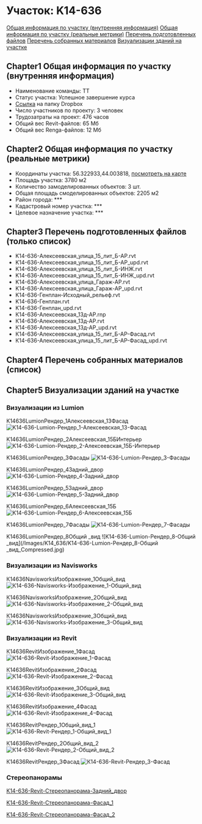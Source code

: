 # Участок: K14-636

[Общая информация по участку (внутренняя информация)](#Chapter1)
[Общая информация по участку (реальные метрики)](#Chapter2)
[Перечень подготовленных файлов](#Chapter3)
[Перечень собранных материалов](#Chapter4)
[Визуализации зданий на участке](#Chapter5)

## <a id="test">Chapter1</a> Общая информация по участку (внутренняя информация)
+ Наименование команды: ТТ
+ Статус участка: Успешное завершение курса
+ [Ссылка](https://www.dropbox.com/sh/wvvgv1nw1iqred9/AADNnYnCK2NDDXIf0owkoS-Oa/K14_636?dl=0) на папку Dropbox
+ Число участников по проекту: 3 человек
+ Трудозатраты на проект: 476 часов
+ Общий вес Revit-файлов: 65 Мб
+ Общий вес Renga-файлов: 12 Мб
## <a id="test">Chapter2</a> Общая информация по участку (реальные метрики)
+ Координаты участка: 56.322933,44.003818, [посмотреть на карте](yandex.ru/maps/47/nizhny-novgorod/?ll=56.322933%2C44.003818&z=19)
+ Площадь участка: 3780 м2
+ Количество замоделированных объектов: 3 шт.
+ Общая площадь смоделированных объектов: 2205 м2
+ Район города: *** 
+ Кадастровый номер участка: *** 
+ Целевое назначение участка: *** 
## <a id="test">Chapter3</a> Перечень подготовленных файлов (только список)
+ K14-636-Алексеевская_улица_15_лит_Б-АР.rvt
+ K14-636-Алексеевская_улица_15_лит_Б-АР_upd.rvt
+ K14-636-Алексеевская_улица_15_лит_Б-ИНЖ.rvt
+ K14-636-Алексеевская_улица_15_лит_Б-ИНЖ_upd.rvt
+ K14-636-Алексеевская_улица_Гараж-АР.rvt
+ K14-636-Алексеевская_улица_Гараж-АР_upd.rvt
+ K14-636-Генплан-Исходный_рельеф.rvt
+ K14-636-Генплан.rvt
+ K14-636-Генплан_upd.rvt
+ К14-636-Алексеевская_13д-АР.rnp
+ К14-636-Алексеевская_13д-АР.rvt
+ К14-636-Алексеевская_13д-АР_upd.rvt
+ К14-636-Алексеевская_улица_15_лит_Б-АР-Фасад.rvt
+ К14-636-Алексеевская_улица_15_лит_Б-АР-Фасад_upd.rvt
## <a id="test">Chapter4</a> Перечень собранных материалов (список)
## <a id="test">Chapter5</a> Визуализации зданий на участке
### Визуализации из Lumion
K14636LumionРендер_1Алексеевская_13Фасад
![K14-636-Lumion-Рендер_1-Алексеевская_13-Фасад](/Images/K14_636/K14-636-Lumion-Рендер_1-Алексеевская_13-Фасад_Compressed.jpg)

K14636LumionРендер_2Алексеевская_15БИнтерьер
![K14-636-Lumion-Рендер_2-Алексеевская_15Б-Интерьер](/Images/K14_636/K14-636-Lumion-Рендер_2-Алексеевская_15Б-Интерьер_Compressed.jpg)

K14636LumionРендер_3Фасады
![K14-636-Lumion-Рендер_3-Фасады](/Images/K14_636/K14-636-Lumion-Рендер_3-Фасады_Compressed.jpg)

K14636LumionРендер_4Задний_двор
![K14-636-Lumion-Рендер_4-Задний_двор](/Images/K14_636/K14-636-Lumion-Рендер_4-Задний_двор_Compressed.jpg)

K14636LumionРендер_5Задний_двор
![K14-636-Lumion-Рендер_5-Задний_двор](/Images/K14_636/K14-636-Lumion-Рендер_5-Задний_двор_Compressed.jpg)

K14636LumionРендер_6Алексеевская_15Б
![K14-636-Lumion-Рендер_6-Алексеевская_15Б](/Images/K14_636/K14-636-Lumion-Рендер_6-Алексеевская_15Б_Compressed.jpg)

K14636LumionРендер_7Фасады
![K14-636-Lumion-Рендер_7-Фасады](/Images/K14_636/K14-636-Lumion-Рендер_7-Фасады_Compressed.jpg)

K14636LumionРендер_8Общий _вид
![K14-636-Lumion-Рендер_8-Общий _вид](/Images/K14_636/K14-636-Lumion-Рендер_8-Общий _вид_Compressed.jpg)

### Визуализации из Navisworks
К14636NavisworksИзображение_1Общий_вид
![К14-636-Navisworks-Изображение_1-Общий_вид](/Images/K14_636/К14-636-Navisworks-Изображение_1-Общий_вид_Compressed.jpg)

К14636NavisworksИзображение_2Общий_вид
![К14-636-Navisworks-Изображение_2-Общий_вид](/Images/K14_636/К14-636-Navisworks-Изображение_2-Общий_вид_Compressed.jpg)

К14636NavisworksИзображение_3Общий_вид
![К14-636-Navisworks-Изображение_3-Общий_вид](/Images/K14_636/К14-636-Navisworks-Изображение_3-Общий_вид_Compressed.jpg)

### Визуализации из Revit
К14636RevitИзображение_1Фасад
![К14-636-Revit-Изображение_1-Фасад](/Images/K14_636/К14-636-Revit-Изображение_1-Фасад_Compressed.jpg)

К14636RevitИзображение_2Фасад
![К14-636-Revit-Изображение_2-Фасад](/Images/K14_636/К14-636-Revit-Изображение_2-Фасад_Compressed.jpg)

К14636RevitИзображение_3Общий_вид
![К14-636-Revit-Изображение_3-Общий_вид](/Images/K14_636/К14-636-Revit-Изображение_3-Общий_вид_Compressed.jpg)

К14636RevitИзображение_4Фасад
![К14-636-Revit-Изображение_4-Фасад](/Images/K14_636/К14-636-Revit-Изображение_4-Фасад_Compressed.jpg)

К14636RevitРендер_1Общий_вид_1
![К14-636-Revit-Рендер_1-Общий_вид_1](/Images/K14_636/К14-636-Revit-Рендер_1-Общий_вид_1_Compressed.jpg)

К14636RevitРендер_2Общий_вид_2
![К14-636-Revit-Рендер_2-Общий_вид_2](/Images/K14_636/К14-636-Revit-Рендер_2-Общий_вид_2_Compressed.jpg)

К14636RevitРендер_3Фасад
![К14-636-Revit-Рендер_3-Фасад](/Images/K14_636/К14-636-Revit-Рендер_3-Фасад_Compressed.jpg)

### Стереопанорамы
[K14-636-Revit-Стереопанорама-Задний_двор](https://pano.autodesk.com/pano.html?url=jpgs/e3e68494-c8ce-4e50-9c4d-0b12b2c2c2bb&version=2)

[K14-636-Revit-Стереопанорама-Фасад_1](https://pano.autodesk.com/pano.html?url=jpgs/b249c047-5c72-4145-aa53-867c8a6f6777&version=2)

[K14-636-Revit-Стереопанорама-Фасад_2](https://pano.autodesk.com/pano.html?url=jpgs/66fec7f7-9c47-4a4c-9bc1-6ae8774d75af&version=2)


